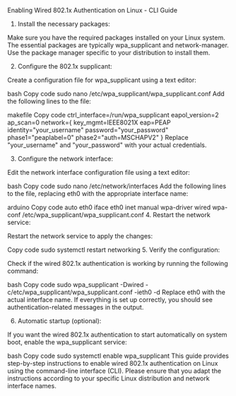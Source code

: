 Enabling Wired 802.1x Authentication on Linux - CLI Guide

1. Install the necessary packages:

Make sure you have the required packages installed on your Linux system. The essential packages are typically wpa_supplicant and network-manager. Use the package manager specific to your distribution to install them.

2. Configure the 802.1x supplicant:

Create a configuration file for wpa_supplicant using a text editor:

bash
Copy code
sudo nano /etc/wpa_supplicant/wpa_supplicant.conf
Add the following lines to the file:

makefile
Copy code
ctrl_interface=/run/wpa_supplicant
eapol_version=2
ap_scan=0
network={
    key_mgmt=IEEE8021X
    eap=PEAP
    identity="your_username"
    password="your_password"
    phase1="peaplabel=0"
    phase2="auth=MSCHAPV2"
}
Replace "your_username" and "your_password" with your actual credentials.

3. Configure the network interface:

Edit the network interface configuration file using a text editor:

bash
Copy code
sudo nano /etc/network/interfaces
Add the following lines to the file, replacing eth0 with the appropriate interface name:

arduino
Copy code
auto eth0
iface eth0 inet manual
wpa-driver wired
wpa-conf /etc/wpa_supplicant/wpa_supplicant.conf
4. Restart the network service:

Restart the network service to apply the changes:

Copy code
sudo systemctl restart networking
5. Verify the configuration:

Check if the wired 802.1x authentication is working by running the following command:

bash
Copy code
sudo wpa_supplicant -Dwired -c/etc/wpa_supplicant/wpa_supplicant.conf -ieth0 -d
Replace eth0 with the actual interface name. If everything is set up correctly, you should see authentication-related messages in the output.

6. Automatic startup (optional):

If you want the wired 802.1x authentication to start automatically on system boot, enable the wpa_supplicant service:

bash
Copy code
sudo systemctl enable wpa_supplicant
This guide provides step-by-step instructions to enable wired 802.1x authentication on Linux using the command-line interface (CLI). Please ensure that you adapt the instructions according to your specific Linux distribution and network interface names.
